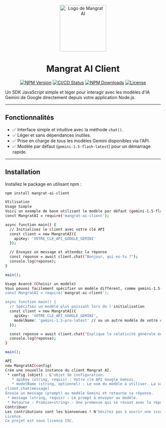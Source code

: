 <p align="center">
  <img src="https://i.imgur.com/5J3a2fS.png" alt="Logo de Mangrat AI" width="150">
</p>

<h1 align="center">Mangrat AI Client</h1>

<p align="center">
  <a href="https://www.npmjs.com/package/mangrat-ai-client"><img src="https://badge.fury.io/js/mangrat-ai-client.svg" alt="NPM Version"></a> <a href="https://github.com/Mauricio-100/mangrat-ai-client/actions/workflows/publish.yml"><img src="https://github.com/Mauricio-100/mangrat-ai-client/actions/workflows/publish.yml/badge.svg" alt="CI/CD Status"></a> <a href="https://www.npmjs.com/package/mangrat-ai-client"><img src="https://img.shields.io/npm/dm/mangrat-ai-client.svg" alt="NPM Downloads"></a> <a href="https://github.com/Mauricio-100/mangrat-ai-client/blob/main/LICENSE"><img src="https://img.shields.io/badge/License-ISC-blue.svg" alt="License"></a>
</p>

Un SDK JavaScript simple et léger pour interagir avec les modèles d'IA Gemini de Google directement depuis votre application Node.js.

---

## Fonctionnalités

* ✅ Interface simple et intuitive avec la méthode `chat()`.
* ✅ Léger et sans dépendances inutiles.
* ✅ Prise en charge de tous les modèles Gemini disponibles via l'API.
* ✅ Modèle par défaut (`gemini-1.5-flash-latest`) pour un démarrage rapide.

---

## Installation

Installez le package en utilisant npm :

```bash
npm install mangrat-ai-client

Utilisation
Usage Simple
Voici un exemple de base utilisant le modèle par défaut (gemini-1.5-flash-latest).
const MangratAI = require('mangrat-ai-client');

async function main() {
  // Initialisez le client avec votre clé API
  const client = new MangratAI({
    apiKey: 'VOTRE_CLE_API_GOOGLE_GEMINI'
  });

  // Envoyez un message et attendez la réponse
  const reponse = await client.chat("Bonjour, qui es-tu ?");
  console.log(reponse);
}

main();

Usage Avancé (Choisir un modèle)
Vous pouvez facilement spécifier un modèle différent, comme gemini-1.5-pro-latest, lors de l'initialisation du client.
const MangratAI = require('mangrat-ai-client');

async function main() {
  // Spécifiez un modèle plus puissant lors de l'initialisation
  const client = new MangratAI({
    apiKey: 'VOTRE_CLE_API_GOOGLE_GEMINI',
    modelName: 'gemini-1.5-pro-latest' // ou un autre modèle de votre choix
  });

  const reponse = await client.chat("Explique la relativité générale en termes simples.");
  console.log(reponse);
}

main();

API
new MangratAI(config)
Crée une nouvelle instance du client Mangrat AI.
 * config (objet) : L'objet de configuration.
   * apiKey (string, requis) : Votre clé API Google Gemini.
   * modelName (string, optionnel) : Le nom du modèle à utiliser. La valeur par défaut est "gemini-1.5-flash-latest".
client.chat(message)
Envoie un message (prompt) au modèle Gemini et retourne sa réponse.
 * message (string, requis) : Le prompt à envoyer au modèle.
 * Retourne : Promise<string> - Une promesse qui se résout avec la réponse textuelle de l'IA.
Contribuer
Les contributions sont les bienvenues ! N'hésitez pas à ouvrir une issue pour signaler un bug ou proposer une nouvelle fonctionnalité.
Licence
Ce projet est sous licence ISC.

